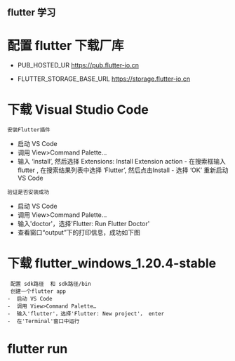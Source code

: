 ## flutter 学习


配置 flutter 下载厂库 
=================================================
   -  PUB_HOSTED_UR   https://pub.flutter-io.cn 

   -  FLUTTER_STORAGE_BASE_URL   https://storage.flutter-io.cn 

下载  Visual Studio Code
=================================================
    安装Flutter插件
   - 启动 VS Code
   - 调用 View>Command Palette…
   - 输入 ‘install’, 然后选择 Extensions: Install Extension action
    - 在搜索框输入 flutter , 在搜索结果列表中选择 ‘Flutter’, 然后点击Install
    - 选择 ‘OK’ 重新启动 VS Code

    验证是否安装成功
   -  启动 VS Code
   -  调用 View>Command Palette…
   -  输入'doctor'，选择'Flutter: Run Flutter Doctor'
   -  查看窗口“output”下的打印信息，成功如下图


下载 flutter_windows_1.20.4-stable
============================================================
     配置 sdk路径  和 sdk路径/bin
     创建一个flutter app 
    -  启动 VS Code
    -  调用 View>Command Palette…
    -  输入'flutter'，选择'Flutter: New project'， enter
    -  在'Terminal'窗口中运行

flutter run
=============================================================

